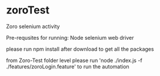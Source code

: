# zoroTest
Zoro selenium activity

Pre-requsites for running:
Node
selenium web driver


please run npm install after download to get all the packages


from Zoro-Test folder level please run 'node ./index.js -f ./features/zoroLogin.feature' to run the automation
